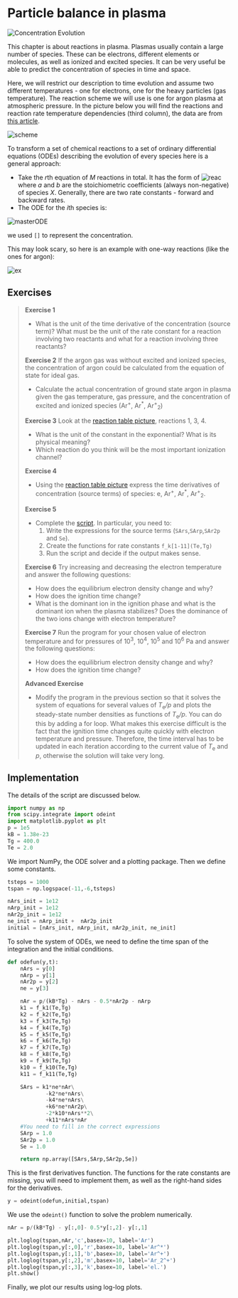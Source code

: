 # Particle balance in plasma

![Concentration Evolution](https://github.com/tungli/F5170-python/blob/master/6_Balance/reactions.svg)

This chapter is about reactions in plasma.
Plasmas usually contain a large number of species.
These can be electrons, different elements or molecules, as well as ionized and excited species.
It can be very useful be able to predict the concentration of species in time and space.

Here, we will restrict our description to time evolution and assume two different temperatures - one for electrons, one for the heavy particles (gas temperature).
The reaction scheme we will use is one for argon plasma at atmospheric pressure.
In the picture below you will find the reactions and reaction rate temperature dependencies (third column), the data are from [this article](https://journals.aps.org/pre/abstract/10.1103/PhysRevE.85.056404).

![scheme](https://github.com/tungli/F5170-python/blob/master/6_Balance/rate_table.png)

To transform a set of chemical reactions to a set of ordinary differential equations (ODEs) describing the evolution of every species here is a general approach:
 * Take the *r*th equation of *M* reactions in total. It has the form of ![reac](http://mathurl.com/ycnjqt5p.png) where *a* and *b* are the stoichiometric coefficients (always non-negative) of species *X*. Generally, there are two rate constants - forward and backward rates.
 * The ODE for the *i*th species is:

![masterODE](http://mathurl.com/yd4yxekn.png)

we used `[]` to represent the concentration.

This may look scary, so here is an example with one-way reactions (like the ones for argon):

![ex](http://mathurl.com/ycv8c7w5.png)


## Exercises
>  **Exercise 1**
>  * What is the unit of the time derivative of the concentration (source term)? What must be the unit of the rate constant for a reaction involving two reactants and what for a reaction involving three reactants?
>  
>  **Exercise 2**
>  If the argon gas was without excited and ionized species, the concentration of argon could be calculated from the equation of state for ideal gas.
>  * Calculate the actual concentration of ground state argon in plasma given the gas temperature, gas pressure, and the concentration of excited and ionized species (Ar<sup>+</sup>, Ar<sup>\*</sup>, Ar<sup>+</sup><sub>2</sub>)
>  
>  **Exercise 3**
>  Look at the [reaction table picture](https://github.com/tungli/F5170-python/blob/master/6_Balance/rate_table.png), reactions 1, 3, 4.
>  * What is the unit of the constant in the exponential? What is its physical meaning?
>  * Which reaction do you think will be the most important ionization channel?
>  
>  **Exercise 4**
>  * Using the [reaction table picture](https://github.com/tungli/F5170-python/blob/master/6_Balance/rate_table.png) express the time derivatives of concentration (source terms) of species: e, Ar<sup>+</sup>, Ar<sup>\*</sup>, Ar<sup>+</sup><sub>2</sub>.
>  
>  **Exercise 5**
>  * Complete the [script](https://github.com/tungli/F5170-python/blob/master/6_Balance/odesolve.py). In particular, you need to:
>    1. Write the expressions for the source terms (`SArs`,`SArp`,`SAr2p` and `Se`).
>    2. Create the functions for rate constants `f_k[1-11](Te,Tg)`
>    3. Run the script and decide if the output makes sense.
>  
>  **Exercise 6**
>  Try increasing and decreasing the electron temperature and answer the following questions:
>  * How does the equilibrium electron density change and why?
>  * How does the ignition time change?
>  * What is the dominant ion in the ignition phase and what is the dominant ion when the plasma stabilizes? Does the dominance of the two ions change with electron temperature?
>  
>  **Exercise 7**
>  Run the program for your chosen value of electron temperature and for pressures of 10<sup>3</sup>, 10<sup>4</sup>, 10<sup>5</sup> and 10<sup>6</sup> Pa and answer the following questions:
>  * How does the equilibrium electron density change and why?
>  * How does the ignition time change?
>  
>  **Advanced Exercise**
>  * Modify the program in the previous section so that it solves the system of equations for several values of *T*<sub>e</sub>*/p* and plots the steady-state number densities as functions of *T*<sub>e</sub>*/p*. You can do this by adding a for loop. What makes this exercise difficult is the fact that the ignition time changes quite quickly with electron temperature and pressure. Therefore, the time interval has to be updated in each iteration according to the current value of *T*<sub>e</sub> and *p*, otherwise the solution will take very long.


## Implementation
The details of the script are discussed below.
```python
import numpy as np
from scipy.integrate import odeint
import matplotlib.pyplot as plt 
p = 1e5
kB = 1.38e-23
Tg = 400.0
Te = 2.0
```
We import NumPy, the ODE solver and a plotting package.
Then we define some constants.

```python
tsteps = 1000
tspan = np.logspace(-11,-6,tsteps)

nArs_init = 1e12
nArp_init = 1e12
nAr2p_init = 1e12
ne_init = nArp_init +  nAr2p_init
initial = [nArs_init, nArp_init, nAr2p_init, ne_init]
```
To solve the system of ODEs, we need to define the time span of the integration and the initial conditions.

```python
def odefun(y,t):
    nArs = y[0]
    nArp = y[1]
    nAr2p = y[2]
    ne = y[3]

    nAr = p/(kB*Tg) - nArs - 0.5*nAr2p - nArp
    k1 = f_k1(Te,Tg)    
    k2 = f_k2(Te,Tg)
    k3 = f_k3(Te,Tg)
    k4 = f_k4(Te,Tg)
    k5 = f_k5(Te,Tg)
    k6 = f_k6(Te,Tg)
    k7 = f_k7(Te,Tg)
    k8 = f_k8(Te,Tg)
    k9 = f_k9(Te,Tg)
    k10 = f_k10(Te,Tg)
    k11 = f_k11(Te,Tg)

    SArs = k1*ne*nAr\
            -k2*ne*nArs\
            -k4*ne*nArs\
            +k6*ne*nAr2p\
            -2*k10*nArs**2\
            +k11*nArs*nAr
    #You need to fill in the correct expressions
    SArp = 1.0
    SAr2p = 1.0
    Se = 1.0

    return np.array([SArs,SArp,SAr2p,Se])
```
This is the first derivatives function.
The functions for the rate constants are missing, you will need to implement them, as well as the right-hand sides for the derivatives.

```python
y = odeint(odefun,initial,tspan) 
```
We use the `odeint()` function to solve the problem numerically.

```python
nAr = p/(kB*Tg) - y[:,0]- 0.5*y[:,2]- y[:,1]

plt.loglog(tspan,nAr,'c',basex=10, label='Ar')
plt.loglog(tspan,y[:,0],'r',basex=10, label='Ar^*')
plt.loglog(tspan,y[:,1],'b',basex=10, label='Ar^+')
plt.loglog(tspan,y[:,2],'m',basex=10, label='Ar_2^+')
plt.loglog(tspan,y[:,3],'k',basex=10, label='el.')
plt.show()
```
Finally, we plot our results using log-log plots.



